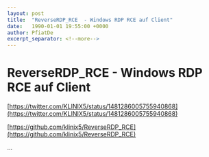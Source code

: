 ```yaml
---
layout: post
title:  "ReverseRDP_RCE  - Windows RDP RCE auf Client"
date:   1990-01-01 19:55:00 +0000
author: PfiatDe
excerpt_separator: <!--more-->
---
```


# ReverseRDP_RCE  - Windows RDP RCE auf Client

[https://twitter.com/KLINIX5/status/1481286005755940868](https://twitter.com/KLINIX5/status/1481286005755940868)

[https://github.com/klinix5/ReverseRDP_RCE](https://github.com/klinix5/ReverseRDP_RCE)

...
<!--more-->
